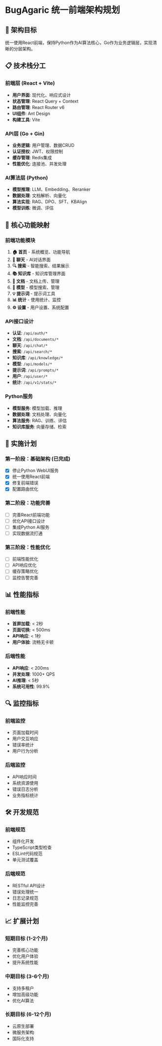 # BugAgaric 统一前端架构规划

## 🎯 架构目标

统一使用React前端，保持Python作为AI算法核心，Go作为业务逻辑层，实现清晰的分层架构。

## 📋 技术栈分工

### 前端层 (React + Vite)
- **用户界面**: 现代化、响应式设计
- **状态管理**: React Query + Context
- **路由管理**: React Router v6
- **UI组件**: Ant Design
- **构建工具**: Vite

### API层 (Go + Gin)
- **业务逻辑**: 用户管理、数据CRUD
- **认证授权**: JWT、权限控制
- **缓存管理**: Redis集成
- **性能优化**: 连接池、并发处理

### AI算法层 (Python)
- **模型推理**: LLM、Embedding、Reranker
- **数据处理**: 文档解析、向量化
- **算法实现**: RAG、DPO、SFT、KBAlign
- **模型训练**: 微调、评估

## 🔧 核心功能映射

### 前端功能模块
1. **🏠 首页** - 系统概览、功能导航
2. **💬 聊天** - AI对话界面
3. **🔍 搜索** - 智能搜索、结果展示
4. **📚 知识库** - 知识库管理界面
5. **📄 文档** - 文档上传、管理
6. **🤖 模型** - 模型搜索、管理
7. **💡 提示词** - 提示词工具
8. **📊 统计** - 使用统计、监控
9. **⚙️ 设置** - 用户设置、系统配置

### API接口设计
- **认证**: `/api/auth/*`
- **文档**: `/api/documents/*`
- **聊天**: `/api/chat/*`
- **搜索**: `/api/search/*`
- **知识库**: `/api/knowledge/*`
- **模型**: `/api/models/*`
- **提示词**: `/api/prompts/*`
- **用户**: `/api/user/*`
- **统计**: `/api/v1/stats/*`

### Python服务
- **模型服务**: 模型加载、推理
- **数据处理**: 文档处理、向量化
- **算法服务**: RAG、训练、评估
- **知识库服务**: 向量存储、检索

## 🚀 实施计划

### 第一阶段：基础架构 (已完成)
- [x] 停止Python WebUI服务
- [x] 统一使用React前端
- [x] 修复前端错误
- [x] 配置路由优化

### 第二阶段：功能完善
- [ ] 完善React前端功能
- [ ] 优化API接口设计
- [ ] 集成Python AI服务
- [ ] 实现数据流打通

### 第三阶段：性能优化
- [ ] 前端性能优化
- [ ] API响应优化
- [ ] 缓存策略优化
- [ ] 监控告警完善

## 📊 性能指标

### 前端性能
- **首屏加载**: < 2秒
- **页面切换**: < 500ms
- **API响应**: < 1秒
- **用户体验**: 流畅无卡顿

### 后端性能
- **API响应**: < 200ms
- **并发处理**: 1000+ QPS
- **AI推理**: < 5秒
- **系统可用性**: 99.9%

## 🔍 监控指标

### 前端监控
- 页面加载时间
- 用户交互响应
- 错误率统计
- 用户行为分析

### 后端监控
- API响应时间
- 系统资源使用
- 错误日志分析
- 业务指标统计

## 🛠️ 开发规范

### 前端规范
- 组件化开发
- TypeScript类型检查
- ESLint代码规范
- 单元测试覆盖

### 后端规范
- RESTful API设计
- 错误处理统一
- 日志记录规范
- 性能监控完善

## 📈 扩展计划

### 短期目标 (1-2个月)
- 完善核心功能
- 优化用户体验
- 提升系统性能

### 中期目标 (3-6个月)
- 支持多租户
- 增加高级功能
- 优化AI算法

### 长期目标 (6-12个月)
- 云原生部署
- 微服务架构
- 国际化支持 
